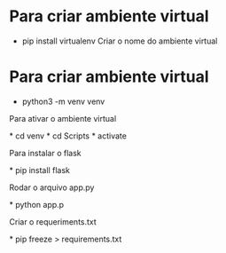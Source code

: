 # Para criar ambiente virtual
* pip install virtualenv
Criar o nome do ambiente virtual
# Para criar ambiente virtual
* python3 -m venv venv
<p>Para ativar o ambiente virtual</p>
* cd venv
* cd Scripts
* activate
<p>Para instalar o flask</p>
* pip install flask
<p>Rodar o arquivo app.py</p>
* python app.p
<p>Criar o requeriments.txt</p>
* pip freeze > requirements.txt
